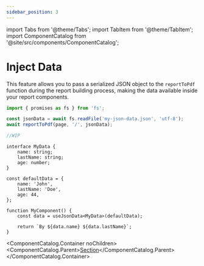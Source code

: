```yaml
---
sidebar_position: 3
---
```


import Tabs from '@theme/Tabs';
import TabItem from '@theme/TabItem';
import ComponentCatalog from '@site/src/components/ComponentCatalog';

# Inject Data

This feature allows you to pass a serialized JSON object to the `reportToPdf` function during the report building process, making the data available inside your report components.

```ts
import { promises as fs } from 'fs';

const jsonData = await fs.readFile('my-json-data.json', 'utf-8');
await reportToPdf(page, '/', jsonData);
```

<Tabs>
<TabItem value="ts" label="Vanilla">

```ts
//WIP
```

</TabItem>
<TabItem value="react" label="React">

```tsx
interface MyData {
    name: string;
    lastName: string;
    age: number;
}

const defaultData = {
    name: 'John',
    lastName: 'Doe',
    age: 44,
};

function MyComponent() {
    const data = useJsonData<MyData>(defaultData);

    return `By ${data.name} ${data.lastName}`;
}
```

<ComponentCatalog.Container noChildren>
<ComponentCatalog.Parent>[Section](/react/components.md#section)</ComponentCatalog.Parent>
</ComponentCatalog.Container>

</TabItem>
</Tabs>
